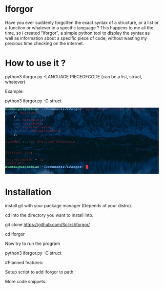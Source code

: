 # Iforgor

Have you ever suddenly forgotten the exact syntax of a structure, or a list or a function or whatever in a specific language ?
This happens to me all the time, so i created "iforgor", a simple python tool to display the syntax as well as information about a specific piece of code, without wasting my precious time checking on the internet.


# How to use it ?


python3 iforgor.py -LANGUAGE PIECEOFCODE (can be a list, struct, whatever)

Example:

python3 iforgor.py -C struct

![alt text](https://github.com/Solirs/iforgor/blob/master/ressources/demo.png?raw=true)


# Installation 

install git with your package manager (Depends of your distro).

cd into the directory you want to install into.

git clone https://github.com/Solirs/iforgor/

cd iforgor

Now try to run the program

python3 iforgor.py -C struct


#Planned features:

Setup script to add iforgor to path.

More code snippets.

